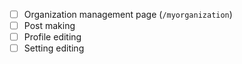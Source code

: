  - [ ] Organization management page (`/myorganization`)
 - [ ] Post making
 - [ ] Profile editing
 - [ ] Setting editing
